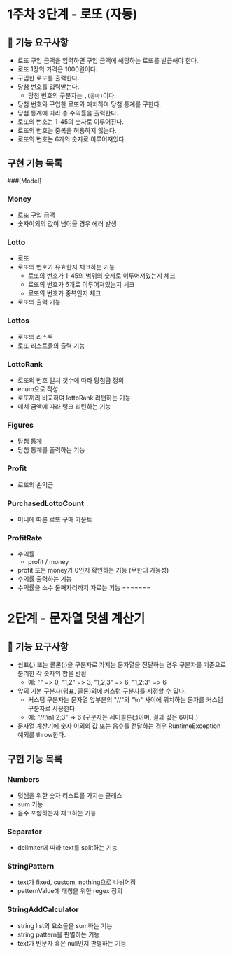 
# 1주차 3단계 - 로또 (자동) 
## 🚀 기능 요구사항
* 로또 구입 금액을 입력하면 구입 금액에 해당하는 로또를 발급해야 한다.
* 로또 1장의 가격은 1000원이다.
* 구입한 로또를 출력한다. 
* 당첨 번호를 입력받는다.
  * 당첨 번호의 구분자는 `,(콤마)`이다.
* 당첨 번호와 구입한 로또와 매치하여 당첨 통계를 구한다.
* 당첨 통계에 따라 총 수익률을 출력한다.
* 로또의 번호는 1-45의 숫자로 이루어진다.
* 로또의 번호는 중복을 허용하지 않는다.
* 로또의 번호는 6개의 숫자로 이루어져있다.


## 구현 기능 목록
###[Model]

### Money
* 로또 구입 금액
* 숫자이외의 값이 넘어올 경우 에러 발생

### Lotto
* 로또
* 로또의 번호가 유효한지 체크하는 기능
    * 로또의 번호가 1-45의 범위의 숫자로 이루어져있는지 체크
    * 로또의 번호가 6개로 이루어져있는지 체크
    * 로또의 번호가 중복인지 체크
* 로또의 출력 기능

### Lottos 
* 로또의 리스트
* 로또 리스트들의 출력 기능

### LottoRank
* 로또의 번호 일치 갯수에 따라 당첨금 정의
* enum으로 작성
* 로또끼리 비교하여 lottoRank 리턴하는 기능
* 매치 금액에 따라 랭크 리턴하는 기능

### Figures
* 당첨 통계
* 당첨 통계를 출력하는 기능

### Profit
* 로또의 손익금

### PurchasedLottoCount
* 머니에 따른 로또 구매 카운트

### ProfitRate
* 수익률
  * profit / money
* profit 또는 money가 0인지 확인하는 기능 (무한대 가능성)
* 수익률 출력하는 기능 
* 수익률을 소수 둘째자리까지 자르는 기능
=======
# 2단계 - 문자열 덧셈 계산기
## 🚀 기능 요구사항
- 쉼표(,) 또는 콜론(:)을 구분자로 가지는 문자열을 전달하는 경우 구분자를 기준으로 분리한 각 숫자의 합을 반환
    - 예: "" => 0, "1,2" => 3, "1,2,3" => 6, "1,2:3" => 6
- 앞의 기본 구분자(쉼표, 콜론)외에 커스텀 구분자를 지정할 수 있다.
    - 커스텀 구분자는 문자열 앞부분의 "//"와 "\n" 사이에 위치하는 문자를 커스텀 구분자로 사용한다
    - 예: "//;\n1;2;3" => 6 (구분자는 세미콜론(;)이며, 결과 값은 6이다.)
- 문자열 계산기에 숫자 이외의 값 또는 음수를 전달하는 경우 RuntimeException 예외를 throw한다.

## 구현 기능 목록

### Numbers
- 덧셈을 위한 숫자 리스트를 가지는 클래스 
- sum 기능
- 음수 포함하는지 체크하는 기능

### Separator
- delimiter에 따라 text를 split하는 기능

### StringPattern
- text가 fixed, custom, nothing으로 나뉘어짐
- patternValue에 매칭을 위한 regex 정의

### StringAddCalculator
- string list의 요소들을 sum하는 기능
- string pattern을 판별하는 기능
- text가 빈문자 혹은 null인지 판별하는 기능

